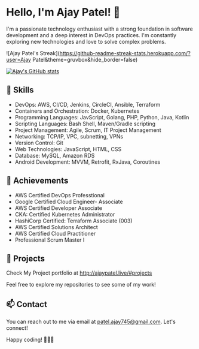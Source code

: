 # Hello, I'm Ajay Patel! 👋

I'm a passionate technology enthusiast with a strong foundation in software development and a deep interest in DevOps practices. I'm constantly exploring new technologies and love to solve complex problems.

![Ajay Patel's Streak](https://github-readme-streak-stats.herokuapp.com/?user=Ajay Patel&theme=gruvbox&hide_border=false)

[![Ajay's GitHub stats](https://github-readme-stats.vercel.app/api?username=patelajay745&theme=vue)](https://github.com/patelajay745/github-readme-stats)

## 🔧 Skills

- DevOps: AWS, CI/CD, Jenkins, CircleCI, Ansible, Terraform
- Containers and Orchestration: Docker, Kubernetes
- Programming Languages: JavScript, Golang, PHP, Python, Java, Kotlin
- Scripting Languages: Bash Shell, Maven/Gradle scripting
- Project Management: Agile, Scrum, IT Project Management
- Networking: TCP/IP, VPC, subnetting, VPNs
- Version Control: Git
- Web Technologies: JavaScript, HTML, CSS
- Database: MySQL, Amazon RDS
- Android Development: MVVM, Retrofit, RxJava, Coroutines

## 🌟 Achievements

- AWS Certified DevOps Professtional
- Google Certified Cloud Engineer- Associate
- AWS Certified Developer Associate
- CKA: Certified Kubernetes Administrator
- HashiCorp Certified: Terraform Associate (003)
- AWS Certified Solutions Architect
- AWS Certified Cloud Practitioner
- Professional Scrum Master I

## 🚀 Projects

Check My Project portfolio at http://ajaypatel.live/#projects 

Feel free to explore my repositories to see some of my work!

## 📫 Contact

You can reach out to me via email at patel.ajay745@gmail.com. Let's connect!

Happy coding! 🚀👨‍💻

